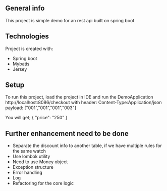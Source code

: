 

## General info
This project is simple demo for an rest api built on spring boot
	
## Technologies
Project is created with:
* Spring boot
* Mybatis
* Jersey
	
## Setup
To run this project, load the project in IDE and run the DemoApplication
http://localhost:8086/checkout
with header: Content-Type:Application/json
payload:
["001","001","001","003"]

You will get;
{
    "price": "250"
}


## Further enhancement need to be done
* Separate the discount info to another table, if we have multiple rules for the same watch
* Use lombok utility
* Need to use Money object
* Exception structure
* Error handling
* Log 
* Refactoring for the core logic 
